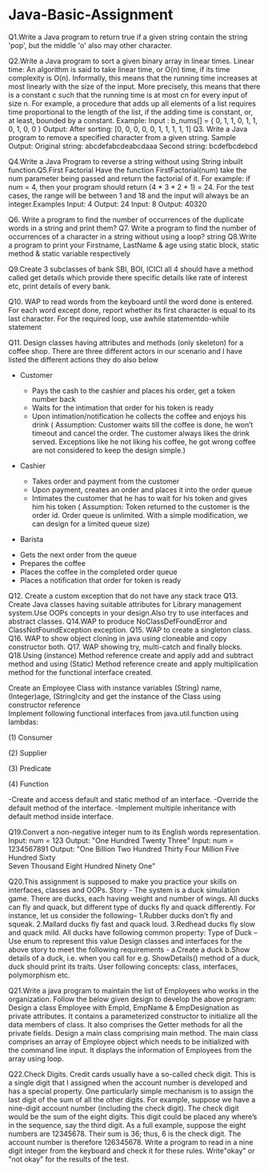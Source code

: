 # Java-Basic-Assignment
Q1.Write a Java program to return true if a given string contain the string 'pop', but the middle 'o' also may other character.
 
Q2.Write a Java program to sort a given binary array in linear times.
Linear time: An algorithm is said to take linear time, or O(n) time, if its time complexity is O(n). Informally, this means that the running time increases at most linearly with the size of the input. More precisely, this means that there is a constant c such that the running time is at most cn for every input of size n. For example, a procedure that adds up all elements of a list requires time proportional to the length of the list, if the adding time is constant, or, at least, bounded by a constant.
Example:
Input :
b_nums[] = { 0, 1, 1, 0, 1, 1, 0, 1, 0, 0 }
Output:
After sorting: [0, 0, 0, 0, 0, 1, 1, 1, 1, 1]
Q3. Write a Java program to remove a specified character from a given string. 
Sample Output:
Original string:  abcdefabcdeabcdaaa
Second string:  bcdefbcdebcd

Q4.Write a Java Program to reverse a string without using String inbuilt function.Q5.First Factorial
Have the function FirstFactorial(num) take the num parameter being passed and return the factorial of it. For example: if num = 4, then your program should return (4 * 3 * 2 * 1) = 24. For the test cases, the range will be between 1 and 18 and the input will always be an integer.Examples
Input: 4
Output: 24
Input: 8
Output: 40320


Q6. Write a program to find the number of occurrences of the duplicate words in a string and print them?
Q7. Write a program to find the number of occurrences of a character in a string without using a loop?
string
Q8.Write a program to print your Firstname, LastName & age using static block, static method & static variable respectively

Q9.Create 3 subclasses of bank SBI, BOI, ICICI all 4 should have a method called get details which provide there specific details like rate of interest etc, print details of every bank.

Q10. WAP to read words from the keyboard until the word done is entered. For each word except done, report whether its first character is equal to its last character. For the required loop, use awhile statementdo-while statement

Q11. Design classes having attributes and methods (only skeleton) for a coffee shop. There are three different actors in our scenario and I have listed the different actions they do also below

* Customer
  - Pays the cash to the cashier and places his order, get a token number back
  - Waits for the intimation that order for his token is ready
  - Upon intimation/notification he collects the coffee and enjoys his drink
  ( Assumption:  Customer waits till the coffee is done, he won’t timeout and cancel the order. The customer always likes the drink served. Exceptions like he not liking his coffee, he got wrong coffee are not considered to keep the design simple.)

* Cashier
  - Takes order and payment from the customer
  - Upon payment, creates an order and places it into the order queue
  - Intimates the customer that he has to wait for his token and gives him his token
  ( Assumption: Token returned to the customer is the order id. Order queue is unlimited. With a simple modification, we can design for a limited queue size)

* Barista
 - Gets the next order from the queue
 - Prepares the coffee
 - Places the coffee in the completed order queue
 - Places a notification that order for token is ready

Q12. Create a custom exception that do not have any stack trace
Q13. Create Java classes having suitable attributes for Library management system.Use OOPs concepts in your design.Also try to use interfaces and abstract classes.
Q14.WAP to produce NoClassDefFoundError and ClassNotFoundException exception.
Q15. WAP to create a singleton class.
Q16. WAP to show object cloning in java using cloneable and copy constructor both.
Q17. WAP showing try, multi-catch and finally blocks.
Q18.Using (instance) Method reference create and apply add and subtract method and using (Static) Method reference create and apply multiplication method for the functional interface created.

Create an Employee Class with instance variables (String) name, (Integer)age, (String)city and get the instance of the Class using constructor reference  
Implement following functional interfaces from java.util.function using lambdas:

(1) Consumer

(2) Supplier

(3) Predicate

(4) Function

-Create and access default and static method of an interface.
-Override the default method of the interface.
-Implement multiple inheritance with default method inside  interface.

Q19.Convert a non-negative integer num to its English words representation.
    Input: num = 123
    Output: "One Hundred Twenty Three"
    Input: num = 1234567891
    Output: "One Billion Two Hundred Thirty Four Million Five Hundred Sixty            
    Seven Thousand Eight Hundred Ninety One"


Q20.This assignment is supposed to make you practice your skills on interfaces, classes and OOPs.
Story - The system is a duck simulation game. There are ducks, each having weight and number of wings. All ducks can fly and quack, but different type of ducks fly and quack differently. For instance, let us consider the following–
1.Rubber ducks don’t fly and squeak.
2.Mallard ducks fly fast and quack loud.
3.Redhead ducks fly slow and quack mild.
All ducks have following common property:
Type of Duck – Use enum to represent this value
Design classes and interfaces for the above story to meet the following requirements -
a.Create a duck
b.Show details of a duck, i.e. when you call for e.g. ShowDetails() method of a duck, duck should print its traits.
User following concepts: class, interfaces, polymorphism etc.

Q21.Write a java program to maintain the list of Employees who works in the organization. Follow the below given design to develop the above program:
Design a class Employee with EmpId, EmpName & EmpDesignation as private
attributes. It contains a parameterized constructor to initialize all the data members of class. It also comprises the Getter methods for all the private fields.
Design a main class comprising main method. The main class comprises an array of Employee object which needs to be initialized with the command line input.
It displays the information of Employees from the array using loop.

Q22.Check Digits. Credit cards usually have a so-called check digit. This is a single digit that I assigned when the account number is developed and has a special property. One particularly simple mechanism is to assign the last digit of the sum of all the other digits. For example, suppose we have a nine-digit account number (including the check digit). The check digit would be the sum of the eight digits. This digit could be placed any where’s in the sequence, say the
third digit. As a full example, suppose the eight numbers are 12345678. Their sum is 36; thus, 6 is the check digit. The account number is therefore 126345678. Write a program to read in a nine digit integer from the keyboard and check it for these rules. Write"okay" or "not okay" for the results of the test.
